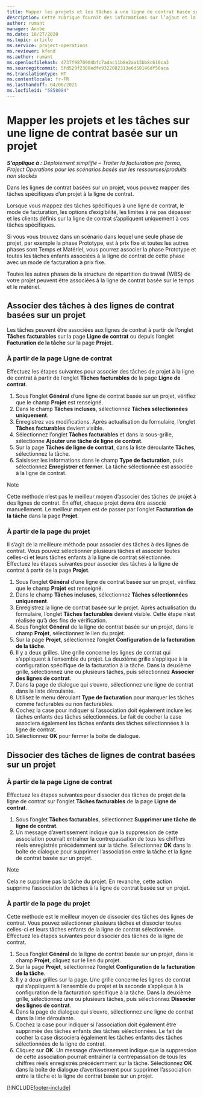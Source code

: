 ```yaml
---
title: Mapper les projets et les tâches à une ligne de contrat basée sur un projet – Simplifié
description: Cette rubrique fournit des informations sur l’ajout et la suppression de projets et de tâches à une ligne de contrat.
author: rumant
manager: Annbe
ms.date: 10/27/2020
ms.topic: article
ms.service: project-operations
ms.reviewer: kfend
ms.author: rumant
ms.openlocfilehash: 4737f9870904bfc7adac11b8e2aa13bb8c610ca3
ms.sourcegitcommit: 5fd529f2308edfe9322082313e6d50146df56aca
ms.translationtype: HT
ms.contentlocale: fr-FR
ms.lasthandoff: 04/06/2021
ms.locfileid: "5858084"
---
```

# <a name="map-projects-and-tasks-to-a-project-based-contract-line"></a>Mapper les projets et les tâches sur une ligne de contrat basée sur un projet 

_**S’applique à :** Déploiement simplifié – Traiter la facturation pro forma, Project Operations pour les scénarios basés sur les ressources/produits non stockés_

Dans les lignes de contrat basées sur un projet, vous pouvez mapper des tâches spécifiques d’un projet à la ligne de contrat.

Lorsque vous mappez des tâches spécifiques à une ligne de contrat, le mode de facturation, les options d’exigibilité, les limites à ne pas dépasser et les clients définis sur la ligne de contrat s’appliquent uniquement à ces tâches spécifiques.

Si vous vous trouvez dans un scénario dans lequel une seule phase de projet, par exemple la phase Prototype, est à prix fixe et toutes les autres phases sont Temps et Matériel, vous pourrez associer la phase Prototype et toutes les tâches enfants associées à la ligne de contrat de cette phase avec un mode de facturation à prix fixe.

Toutes les autres phases de la structure de répartition du travail (WBS) de votre projet peuvent être associées à la ligne de contrat basée sur le temps et le matériel.

## <a name="associate-tasks-to-project-based-contract-lines"></a>Associer des tâches à des lignes de contrat basées sur un projet

Les tâches peuvent être associées aux lignes de contrat à partir de l’onglet **Tâches facturables** sur la page **Ligne de contrat** ou depuis l’onglet **Facturation de la tâche** sur la page **Projet**.

### <a name="from-the-contract-line-page"></a>À partir de la page Ligne de contrat

Effectuez les étapes suivantes pour associer des tâches de projet à la ligne de contrat à partir de l’onglet **Tâches facturables** de la page **Ligne de contrat**.

1. Sous l’onglet **Général** d’une ligne de contrat basée sur un projet, vérifiez que le champ **Projet** est renseigné.
2. Dans le champ **Tâches incluses**, sélectionnez **Tâches sélectionnées uniquement**.
3. Enregistrez vos modifications. Après actualisation du formulaire, l’onglet **Tâches facturables** devient visible.
4. Sélectionnez l’onglet **Tâches facturables** et dans la sous-grille, sélectionne **Ajouter une tâche de ligne de contrat**.
5. Sur la page **Tâches de ligne de contrat**, dans la liste déroulante **Tâches**, sélectionnez la tâche. 
6. Saisissez les informations dans le champ **Type de facturation**, puis sélectionnez **Enregistrer et fermer**. La tâche sélectionnée est associée à la ligne de contrat.

> [!NOTE]
> Cette méthode n’est pas le meilleur moyen d’associer des tâches de projet à des lignes de contrat. En effet, chaque projet devra être associé manuellement. Le meilleur moyen est de passer par l’onglet **Facturation de la tâche** dans la page **Projet**.

### <a name="from-the-project-page"></a>À partir de la page du projet

Il s’agit de la meilleure méthode pour associer des tâches à des lignes de contrat. Vous pouvez sélectionner plusieurs tâches et associer toutes celles-ci et leurs tâches enfants à la ligne de contrat sélectionnée. Effectuez les étapes suivantes pour associer des tâches à la ligne de contrat à partir de la page **Projet**.

1. Sous l’onglet **Général** d’une ligne de contrat basée sur un projet, vérifiez que le champ **Projet** est renseigné.
2. Dans le champ **Tâches incluses**, sélectionnez **Tâches sélectionnées uniquement**.
3. Enregistrez la ligne de contrat basée sur le projet. Après actualisation du formulaire, l’onglet **Tâches facturables** devient visible. Cette étape n’est réalisée qu’à des fins de vérification.
4. Sous l’onglet **Général** de la ligne de contrat basée sur un projet, dans le champ **Projet**, sélectionnez le lien du projet.
5. Sur la page **Projet**, sélectionnez l’onglet **Configuration de la facturation de la tâche**.
6. Il y a deux grilles. Une grille concerne les lignes de contrat qui s’appliquent à l’ensemble du projet. La deuxième grille s’applique à la configuration spécifique de la facturation à la tâche. Dans la deuxième grille, sélectionnez une ou plusieurs tâches, puis sélectionnez **Associer des lignes de contrat**.
7. Dans la page de dialogue qui s’ouvre, sélectionnez une ligne de contrat dans la liste déroulante.
8. Utilisez le menu déroulant **Type de facturation** pour marquer les tâches comme facturables ou non facturables.
9. Cochez la case pour indiquer si l’association doit également inclure les tâches enfants des tâches sélectionnées. Le fait de cocher la case associera également les tâches enfants des tâches sélectionnées à la ligne de contrat.
10. Sélectionnez **OK** pour fermer la boîte de dialogue.

## <a name="unassociate-tasks-from-project-based-contract-lines"></a>Dissocier des tâches de lignes de contrat basées sur un projet

### <a name="from-the-contract-line-page"></a>À partir de la page Ligne de contrat

Effectuez les étapes suivantes pour dissocier des tâches de projet de la ligne de contrat sur l’onglet **Tâches facturables** de la page **Ligne de contrat**.

1. Sous l’onglet **Tâches facturables**, sélectionnez **Supprimer une tâche de ligne de contrat**.
2. Un message d’avertissement indique que la suppression de cette association pourrait entraîner la contrepassation de tous les chiffres réels enregistrés précédemment sur la tâche. Sélectionnez **OK** dans la boîte de dialogue pour supprimer l’association entre la tâche et la ligne de contrat basée sur un projet. 

> [!NOTE]
> Cela ne supprime pas la tâche du projet. En revanche, cette action supprime l’association de tâches à la ligne de contrat basée sur un projet.

### <a name="from-the-project-page"></a>À partir de la page du projet

Cette méthode est le meilleur moyen de dissocier des tâches des lignes de contrat. Vous pouvez sélectionner plusieurs tâches et dissocier toutes celles-ci et leurs tâches enfants de la ligne de contrat sélectionnée. Effectuez les étapes suivantes pour dissocier des tâches de la ligne de contrat.

1. Sous l’onglet **Général** de la ligne de contrat basée sur un projet, dans le champ **Projet**, cliquez sur le lien du projet.
2. Sur la page **Projet**, sélectionnez l’onglet **Configuration de la facturation de la tâche**.
3. Il y a deux grilles sur la page. Une grille concerne les lignes de contrat qui s’appliquent à l’ensemble du projet et la seconde s’applique à la configuration de la facturation spécifique à la tâche. Dans la deuxième grille, sélectionnez une ou plusieurs tâches, puis sélectionnez **Dissocier des lignes de contrat**.
4. Dans la page de dialogue qui s’ouvre, sélectionnez une ligne de contrat dans la liste déroulante.
5. Cochez la case pour indiquer si l’association doit également être supprimée des tâches enfants des tâches sélectionnées. Le fait de cocher la case dissociera également les tâches enfants des tâches sélectionnées de la ligne de contrat.
6. Cliquez sur **OK**. Un message d’avertissement indique que la suppression de cette association pourrait entraîner la contrepassation de tous les chiffres réels enregistrés précédemment sur la tâche. Sélectionnez **OK** dans la boîte de dialogue d’avertissement pour supprimer l’association entre la tâche et la ligne de contrat basée sur un projet.


[!INCLUDE[footer-include](../../includes/footer-banner.md)]
